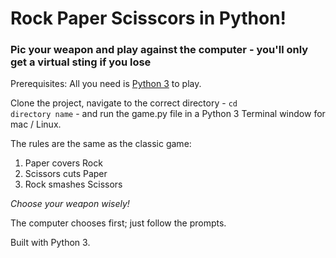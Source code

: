 # Rock Paper Scisscors in Python!

### Pic your weapon and play against the computer - you'll only get a virtual sting if you lose 

Prerequisites: All you need is [Python 3](http://www.python.org/download/releases/3.0) to play.

Clone the project, navigate to the correct directory - <code>cd directory name</code> - and run the game.py file in a Python 3 Terminal window for mac / Linux.

The rules are the same as the classic game:
1. Paper  covers  Rock
2. Scissors  cuts  Paper
3. Rock  smashes  Scissors

*Choose your weapon wisely!*

The computer chooses first; just follow the prompts.

Built with Python 3.